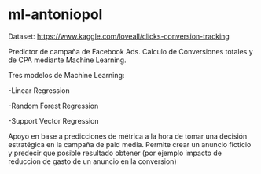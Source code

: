 # ml-antoniopol

Dataset: https://www.kaggle.com/loveall/clicks-conversion-tracking

Predictor de campaña de Facebook Ads. Calculo de Conversiones totales y de CPA mediante Machine Learning.

Tres modelos de Machine Learning:

-Linear Regression

-Random Forest Regression

-Support Vector Regression


Apoyo en base a predicciones de métrica a la hora de tomar una decisión estratégica en la campaña de paid media. Permite crear un anuncio ficticio y predecir que posible resultado obtener (por ejemplo impacto de reduccion de gasto de un anuncio en la conversion)
